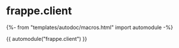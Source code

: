 # frappe.client

{%- from "templates/autodoc/macros.html" import automodule -%}

{{ automodule("frappe.client") }}